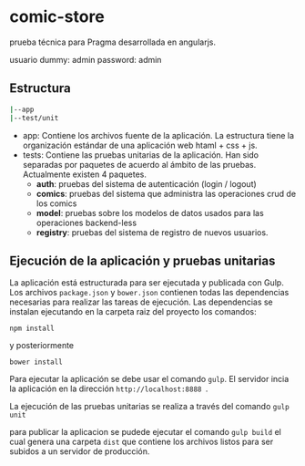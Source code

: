 # comic-store
prueba técnica para Pragma desarrollada en angularjs.

usuario dummy: admin
password: admin

## Estructura

```sh
|--app
|--test/unit
```
- app: Contiene los archivos fuente de la aplicación. La estructura tiene la organización estándar de una aplicación web htaml + css + js.  
- tests: Contiene las pruebas unitarias de la aplicación. Han sido separadas por paquetes de acuerdo al ámbito de las pruebas. Actualmente existen 4 paquetes. 
    - **auth**: pruebas del sistema de autenticación (login / logout) 
    - **comics**: pruebas del sistema que administra las operaciones crud de los comics  
    - **model**: pruebas sobre los modelos de datos usados para las operaciones backend-less
	- **registry**: pruebas del sistema de registro de nuevos usuarios.
## Ejecución de la aplicación y pruebas unitarias 
La aplicación está estructurada para ser ejecutada y publicada con Gulp.
Los archivos ``` package.json ``` y ``` bower.json ``` contienen todas las dependencias necesarias para realizar las tareas de ejecución. Las dependencias se instalan ejecutando en la carpeta raiz del proyecto los comandos: 

``` npm install ```

y posteriormente 

``` bower install ```

Para ejecutar la aplicación se debe usar el comando ``` gulp ```. El servidor incia la aplicación en la dirección ```http://localhost:8888 ```.

La ejecución de las pruebas unitarias se realiza a través del comando ```gulp unit ```

para publicar la aplicacion se pudede ejecutar el comando ``` gulp build ``` el cual genera una carpeta ```dist``` que contiene los archivos listos para ser subidos a un servidor de producción.